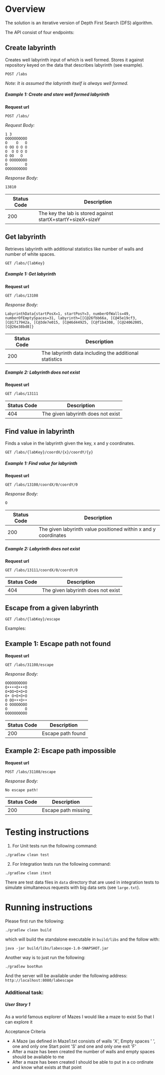 Overview
========

The solution is an iterative version of Depth First Search (DFS) algorithm.

The API consist of four endpoints:


Create labyrinth
-------------------
Creates well labyrinth input of which is well formed. Stores it against repository keyed on the data that describes labyrinth (see example).
```
POST /labs
```

_Note: It is assumed the labyrinth itself is always well formed._



##### Example 1: Create and store well formed labyrinth


**Request url**
```
POST /labs/
```

*Request Body:*

    1 3
	OOOOOOOOOO
	O    O   O
	O OO O O O
	O  O O O O
	O OO   O  
	O OOOOOOOO
	O        O
	OOOOOOOOOO

*Response Body:*

    13810

|Status Code |Description                                                                         |
|------------|----------------------------------------------------------------|
|200         | The key the lab is stored against startX+startY+sizeX+sizeY    |



Get labyrinth
-------------
Retrieves labyrinth with additional statistics like number of walls and number of white spaces.

```
GET /labs/{labKey}
```

##### Example 1: Get labyrinth


**Request url**
```
GET /labs/13108
```

*Response Body:*

    LabyrinthData{startPosX=1, startPosY=3, numberOfWalls=49, numberOfEmptySpaces=31, labyrinth=[[C@26fbb66a, [C@45e19cf3, [C@1717942a, [C@3de7e015, [C@46d44925, [C@f1b4308, [C@24062005, [C@26e38bd8]}

|Status Code |Description                                                                         |
|------------|----------------------------------------------------------------|
|200         | The labyrinth data including the additional statistics         |

##### Example 2: Labyrinth does not exist


**Request url**
```
GET /labs/13111
```
    

|Status Code |Description                                                                         |
|------------|-----------------------------------------------------------------|
|404         | The given labyrinth does not exist                              |



Find value in labyrinth
-----------------------
Finds a value in the labyrinth given the key, x and y coordinates.
```
GET /labs/{labKey}/coordX/{x}/coordY/{y}
```

##### Example 1: Find value for labyrinth


**Request url**
```
GET /labs/13108/coordX/0/coordY/0
```

*Response Body:*

    O

|Status Code |Description                                                                         |
|------------|-----------------------------------------------------------------|
|200         | The given labyrinth value positioned within x and y coordinates |


##### Example 2: Labyrinth does not exist


**Request url**
```
GET /labs/13111/coordX/0/coordY/0
```
    

|Status Code |Description                                                                         |
|------------|-----------------------------------------------------------------|
|404         | The given labyrinth does not exist                              |




Escape from a given labyrinth
-----------------------------
```
GET /labs/{labKey}/escape
```

Examples:

Example 1: Escape path not found
--------------------------------

**Request url**
```
GET /labs/31108/escape
```

*Response Body:*


	OOOOOOOOOO
	O••••O•••O
	O•OO•O•O•O
	O• O•O•O•O
	O OO•••O••
	O OOOOOOOO
	O        O
	OOOOOOOOOO



|Status Code |Description             |
|------------|------------------------|
|200         | Escape path found      |

 	

Example 2: Escape path impossible
---------------------------------

**Request url**
```
POST /labs/31108/escape
```

*Response Body:*


	No escape path!


|Status Code |Description             |
|------------|------------------------|
|200         | Escape path missing    |


Testing instructions
====================

1. For Unit tests run the following command:
    
```
./gradlew clean test
```
    
2. For Integration tests run the following command:

```
./gradlew clean itest
```
    
There are test data files in `data` directory that are used in integration tests to simulate simultaneous requests with big data sets (see `large.txt`).
     
Running instructions
======================

Please first run the following:

```
./gradlew clean build
```

which will build the standalone executable in `build/libs` and the follow with: 

```
java -jar build/libs/labescape-1.0-SNAPSHOT.jar
```

Another way is to just run the following:

```
./gradlew bootRun
```

And the server will be available under the following address: `http://localhost:8080/labescape`


### Additional task:


##### User Story 1


As a world famous explorer of Mazes I would like a maze to exist
So that I can explore it

Acceptance Criteria

* A Maze (as defined in Maze1.txt consists of walls 'X', Empty spaces ' ', one and only one Start point 'S' and one and only one exit 'F'
* After a maze has been created the number of walls and empty spaces should be available to me
* After a maze has been created I should be able to put in a co ordinate and know what exists at that point